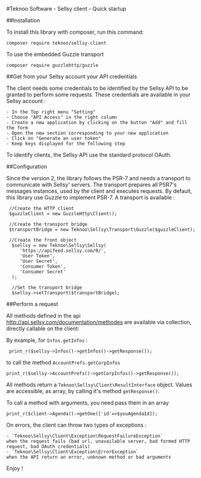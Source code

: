 #Teknoo Software - Sellsy client - Quick startup

##Installation

To install this library with composer, run this command: 

    composer require teknoo/sellsy-client

To use the embedded Guzzle transport

    composer require guzzlehttp/guzzle

##Get from your Sellsy account your API credentials

The client needs some credentials to be identified by the Sellsy API to be granted
to perform some requests. These credentials are available in your Sellsy account :

    - In the Top right menu "Setting"
    - Choose "API Access" in the right column
    - Create a new application by clicking on the button "Add" and fill the form
    - Open the new section corresponding to your new application
    - Click on "Generate an user token"
    - Keep keys displayed for the following step
    
To identify clients, the Sellsy API use the standard protocol OAuth.    
    
##Configuration
    
Since the version 2, the library follows the PSR-7 and needs a transport to communicate with Sellsy' servers.
The transport prepares all PSR7's messages instances, used by the client and executes requests.
By default, this library use Guzzle to implement PSR-7. A transport is available :

     //Create the HTTP client
     $guzzleClient = new GuzzleHttp\Client();

     //Create the transport bridge
     $transportBridge = new Teknoo\Sellsy\Transport\Guzzle($guzzleClient);

     //Create the front object
      $sellsy = new Teknoo\Sellsy\Sellsy(
         'https://apifeed.sellsy.com/0/',
         'User Token',
         'User Secret',
         'Consumer Token',
         'Consumer Secret'
      );
      
      //Set the transport bridge
      $sellsy->setTransport($transportBridge);

        
##Perform a request
        
All methods defined in the api <http://api.sellsy.com/documentation/methodes> are available via collection, directly
 callable on the client:
     
By example, for `Infos.getInfos` :
     
     print_r($sellsy->Infos()->getInfos()->getResponse());
     
to call the method `AccountPrefs.getCorpInfos`

    print_r($sellsy->AccountPrefs()->getCorpInfos()->getResponse());

All methods return a `Teknoo\Sellsy\Client\ResultInterface` object.
Values are accessible, as array, by calling it's method `getResponse()`.

To call a method with arguments, you need pass them in an array

    print_r($client->Agenda()->getOne(['id'=>$youAgendaId]);
    
On errors, the client can throw two types of exceptions :
    
    - `Teknoo\Sellsy\Client\Exception\RequestFailureException` 
    when the request fails (bad url, unavailable server, bad formed HTTP request, bad OAuth credentials)
    - `Teknoo\Sellsy\Client\Exception\ErrorException`
    when the API return an error, unknown method or bad arguments
    
Enjoy !

